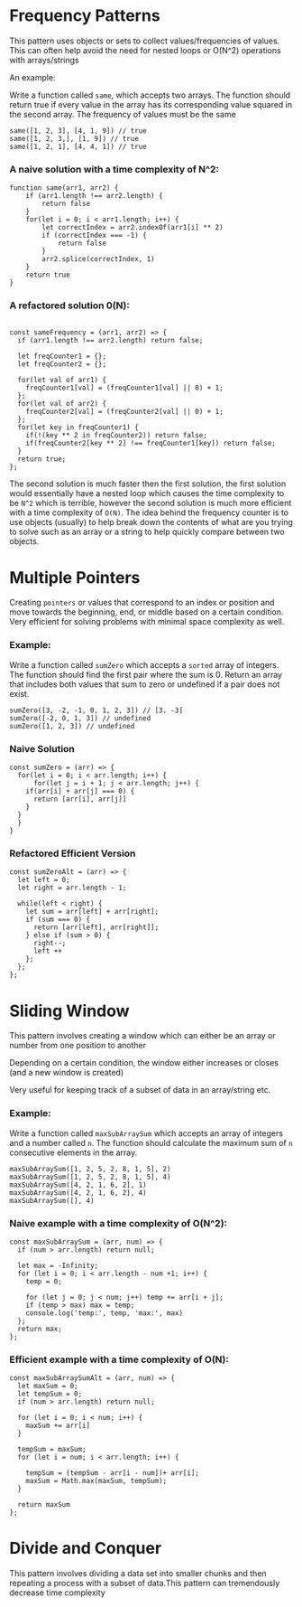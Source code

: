 # Frequency Patterns

This pattern uses objects or sets to collect values/frequencies of values. This can often help avoid the need for nested loops or O(N^2) operations with arrays/strings

An example:

Write a function called `same`, which accepts two arrays. The function should return true if every value in the array has its corresponding value squared in the second array. The frequency of values must be the same

```
same([1, 2, 3], [4, 1, 9]) // true
same([1, 2, 3,], [1, 9]) // true
same([1, 2, 1], [4, 4, 1]) // true
```

### A naive solution with a time complexity of N^2:

```
function same(arr1, arr2) {
    if (arr1.length !== arr2.length) {
        return false
    }
    for(let i = 0; i < arr1.length; i++) {
        let correctIndex = arr2.indexOf(arr1[i] ** 2)
        if (correctIndex === -1) {
            return false
        }
        arr2.splice(correctIndex, 1)
    }
    return true
}
```

### A refactored solution 0(N):

```

const sameFrequency = (arr1, arr2) => {
  if (arr1.length !== arr2.length) return false;

  let freqCounter1 = {};
  let freqCounter2 = {};

  for(let val of arr1) {
    freqCounter1[val] = (freqCounter1[val] || 0) + 1;
  };
  for(let val of arr2) {
    freqCounter2[val] = (freqCounter2[val] || 0) + 1;
  };
  for(let key in freqCounter1) {
    if(!(key ** 2 in freqCounter2)) return false;
    if(freqCounter2[key ** 2] !== freqCounter1[key]) return false;
  }
  return true;
};
```

The second solution is much faster then the first solution, the first solution would essentially have a nested loop which causes the time complexity to be `N^2` which is terrible, however the second solution is much more efficient with a time complexity of `O(N)`. The idea behind the frequency counter is to use objects (usually) to help break down the contents of what are you trying to solve such as an array or a string to help quickly compare between two objects.

# Multiple Pointers

Creating `pointers` or values that correspond to an index or position and move towards the beginning, end, or middle based on a certain condition. Very efficient for solving problems with minimal space complexity as well.

### Example:

Write a function called `sumZero` which accepts a `sorted` array of integers. The function should find the first pair where the sum is 0. Return an array that includes both values that sum to zero or undefined if a pair does not exist.

```
sumZero([3, -2, -1, 0, 1, 2, 3]) // [3. -3]
sumZero([-2, 0, 1, 3]) // undefined
sumZero([1, 2, 3]) // undefined
```

### Naive Solution

```
const sumZero = (arr) => {
  for(let i = 0; i < arr.length; i++) {
      for(let j = i + 1; j < arr.length; j++) {
    if(arr[i] + arr[j] === 0) {
      return [arr[i], arr[j]]
    }
  }
  }
}
```

### Refactored Efficient Version

```
const sumZeroAlt = (arr) => {
  let left = 0;
  let right = arr.length - 1;

  while(left < right) {
    let sum = arr[left] + arr[right];
    if (sum === 0) {
      return [arr[left], arr[right]];
    } else if (sum > 0) {
      right--;
      left ++
    };
  };
};
```

# Sliding Window

This pattern involves creating a window which can either be an array or number from one position to another

Depending on a certain condition, the window either increases or closes (and a new window is created)

Very useful for keeping track of a subset of data in an array/string etc.

### Example:

Write a function called `maxSubArraySum` which accepts an array of integers and a number called `n`. The function should calculate the maximum sum of `n` consecutive elements in the array.

```
maxSubArraySum([1, 2, 5, 2, 8, 1, 5], 2)
maxSubArraySum([1, 2, 5, 2, 8, 1, 5], 4)
maxSubArraySum([4, 2, 1, 6, 2], 1)
maxSubArraySum([4, 2, 1, 6, 2], 4)
maxSubArraySum([], 4)
```

### Naive example with a time complexity of O(N^2):

```
const maxSubArraySum = (arr, num) => {
  if (num > arr.length) return null;

  let max = -Infinity;
  for (let i = 0; i < arr.length - num +1; i++) {
    temp = 0;

    for (let j = 0; j < num; j++) temp += arr[i + j];
    if (temp > max) max = temp;
    console.log('temp:', temp, 'max:', max)
  };
  return max;
};
```

### Efficient example with a time complexity of O(N):

```
const maxSubArraySumAlt = (arr, num) => {
  let maxSum = 0;
  let tempSum = 0;
  if (num > arr.length) return null;

  for (let i = 0; i < num; i++) {
    maxSum += arr[i]
  }

  tempSum = maxSum;
  for (let i = num; i < arr.length; i++) {

    tempSum = (tempSum - arr[i - num])+ arr[i];
    maxSum = Math.max(maxSum, tempSum);
  }
  
  return maxSum
};
```

# Divide and Conquer 

This pattern involves dividing a data set into smaller chunks and then repeating a process with a subset of data.This pattern can tremendously decrease time complexity